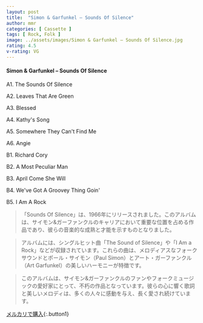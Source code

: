 ```yaml
---
layout: post
title:  "Simon & Garfunkel – Sounds Of Silence"
author: mmr
categories: [ Cassette ]
tags: [ Rock, Folk ]
image: ../assets/images/Simon & Garfunkel – Sounds Of Silence.jpg
rating: 4.5
v-rating: VG
---
```


#### Simon & Garfunkel – Sounds Of Silence

A1. The Sounds Of Silence

A2. Leaves That Are Green

A3. Blessed

A4. Kathy's Song

A5. Somewhere They Can't Find Me

A6. Angie

B1. Richard Cory

B2. A Most Peculiar Man

B3. April Come She Will

B4. We've Got A Groovey Thing Goin'

B5. I Am A Rock

> 「Sounds Of Silence」は、1966年にリリースされました。このアルバムは、サイモン&ガーファンクルのキャリアにおいて重要な位置を占める作品であり、彼らの音楽的な成熟と才能を示すものとなりました。

> アルバムには、シングルヒット曲「The Sound of Silence」や「I Am a Rock」などが収録されています。これらの曲は、メロディアスなフォークサウンドとポール・サイモン（Paul Simon）とアート・ガーファンクル（Art Garfunkel）の美しいハーモニーが特徴です。

> このアルバムは、サイモン&ガーファンクルのファンやフォークミュージックの愛好家にとって、不朽の作品となっています。彼らの心に響く歌詞と美しいメロディは、多くの人々に感動を与え、長く愛され続けています。



[メルカリで購入](https://jp.mercari.com/item/m97532199707){:.button1}
